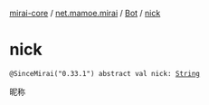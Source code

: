 [mirai-core](../../index.md) / [net.mamoe.mirai](../index.md) / [Bot](index.md) / [nick](./nick.md)

# nick

`@SinceMirai("0.33.1") abstract val nick: `[`String`](https://kotlinlang.org/api/latest/jvm/stdlib/kotlin/-string/index.html)

昵称


